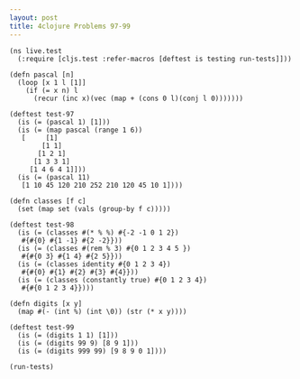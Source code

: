 ```yaml
---
layout: post
title: 4clojure Problems 97-99
---
```


<pre><code class="language-klipse">(ns live.test
  (:require [cljs.test :refer-macros [deftest is testing run-tests]]))

(defn pascal [n]
  (loop [x 1 l [1]]
    (if (= x n) l
      (recur (inc x)(vec (map + (cons 0 l)(conj l 0)))))))

(deftest test-97
  (is (= (pascal 1) [1]))
  (is (= (map pascal (range 1 6))
   [     [1]
        [1 1]
       [1 2 1]
      [1 3 3 1]
     [1 4 6 4 1]]))
  (is (= (pascal 11)
   [1 10 45 120 210 252 210 120 45 10 1])))

(defn classes [f c]
  (set (map set (vals (group-by f c)))))

(deftest test-98
  (is (= (classes #(* % %) #{-2 -1 0 1 2})
   #{#{0} #{1 -1} #{2 -2}}))
  (is (= (classes #(rem % 3) #{0 1 2 3 4 5 })
   #{#{0 3} #{1 4} #{2 5}}))
  (is (= (classes identity #{0 1 2 3 4})
   #{#{0} #{1} #{2} #{3} #{4}}))
  (is (= (classes (constantly true) #{0 1 2 3 4})
   #{#{0 1 2 3 4}})))

(defn digits [x y]
  (map #(- (int %) (int \0)) (str (* x y))))

(deftest test-99
  (is (= (digits 1 1) [1]))
  (is (= (digits 99 9) [8 9 1]))
  (is (= (digits 999 99) [9 8 9 0 1])))
       
(run-tests)
</code></pre>
